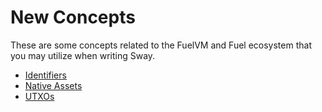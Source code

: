 # New Concepts

These are some concepts related to the FuelVM and Fuel ecosystem that you may utilize when writing Sway.

- [Identifiers](./identifiers.md)
- [Native Assets](./native-assets.md)
- [UTXOs](./identifiers.md)
